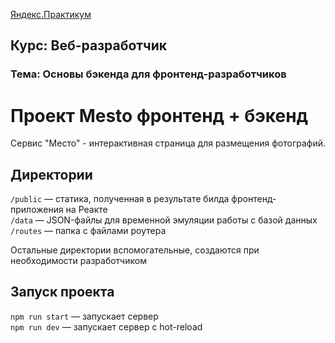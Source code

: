 [Яндекс.Практикум](https://praktikum.yandex.ru/)

**Курс: Веб-разработчик** 
-----

### Тема: Основы бэкенда для фронтенд-разработчиков

# Проект Mesto фронтенд + бэкенд

Сервис "Место" - интерактивная страница для размещения фотографий.

## Директории

`/public` — статика, полученная в результате билда фронтенд-приложения на Реакте  
`/data` — JSON-файлы для временной эмуляции работы с базой данных  
`/routes` — папка с файлами роутера  
  
Остальные директории вспомогательные, создаются при необходимости разработчиком

## Запуск проекта

`npm run start` — запускает сервер   
`npm run dev` — запускает сервер с hot-reload
